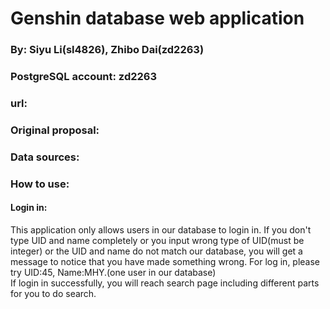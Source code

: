  Genshin database web application
 ==================================================
 ### By: Siyu Li(sl4826), Zhibo Dai(zd2263)
 ### PostgreSQL account: zd2263
 ### url: 
 
 ### Original proposal:
 
 
 ### Data sources:
 
 
 
 ### How to use:
 #### Login in:</br>
 This application only allows users in our database to login in. If you don't type UID and name completely or you input wrong type of UID(must be integer) or the UID and name do not match our database, you will get a message to notice that you have made something wrong. For log in, please try UID:45, Name:MHY.(one user in our database)</br>
 If login in successfully, you will reach search page including different parts for you to do search.
 #### 
